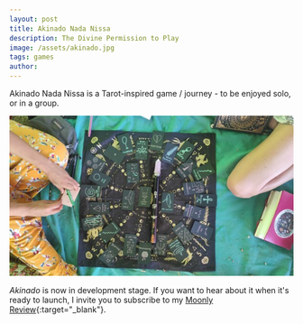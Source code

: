 ```yaml
---
layout: post
title: Akinado Nada Nissa
description: The Divine Permission to Play
image: /assets/akinado.jpg
tags: games
author:
---
```


Akinado Nada Nissa is a Tarot-inspired game / journey - to be enjoyed solo, or in a group.

![Akinado](/assets/akinado.jpg)

*Akinado* is now in development stage. If you want to hear about it when it's ready to launch, I invite you to subscribe to my [Moonly Review](https://michalkorzonek.substack.com/){:target="_blank"}.